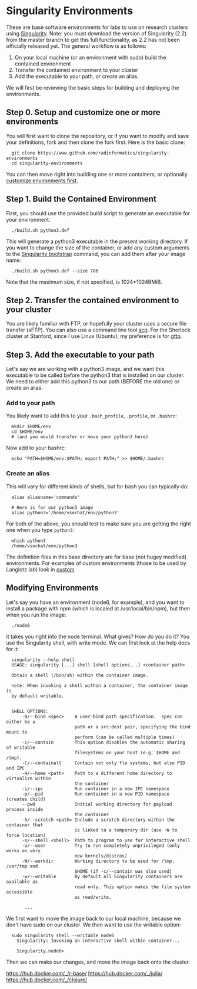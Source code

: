 # Singularity Environments

These are base software environments for labs to use on research clusters using <a href="https://www.github.com/gmkurtzer/singularityware" target="_blank">Singularity</a>. Note: you must download the version of Singularity (2.2) from the master branch to get this full functionality, as 2.2 has not been officially released yet. The general workflow is as follows:


 1. On your local machine (or an environment with sudo) build the contained environment
 2. Transfer the contained environment to your cluster
 3. Add the executable to your path, or create an alias.


We will first be reviewing the basic steps for building and deploying the environments. 

## Step 0. Setup and customize one or more environments
You will first want to clone the repository, or if you want to modify and save your definitions, fork and then clone the fork first. Here is the basic clone:

      git clone https://www.github.com/radinformatics/singularity-environments
      cd singularity-environments

You can then move right into building one or more containers, or optionally [customize environments first](CUSTOM.md).


## Step 1. Build the Contained Environment

First, you should use the provided build script to generate an executable for your environment:

      ./build.sh python3.def

This will generate a python3 executable in the present working directory. If you want to change the size of the container, or add any custom arguments to the <a href="https://singularityware.github.io/docs-bootstrap" target="_blank">Singularity bootstrap</a> command, you can add them after your image name:

      ./build.sh python3.def --size 786

Note that the maximum size, if not specified, is 1024*1024BMiB.

## Step 2. Transfer the contained environment to your cluster

You are likely familiar with FTP, or hopefully your cluster uses a secure file transfer (sFTP). You can also use a command line tool [scp](https://www.garron.me/en/articles/scp.html). For the Sherlock cluster at Stanford, since I use Linux (Ubuntu), my preference is for [gftp](http://www.howtogeek.com/howto/ubuntu/install-and-use-the-gftp-client-on-ubuntu-linux/).

## Step 3. Add the executable to your path

Let's say we are working with a python3 image, and we want this executable to be called before the python3 that is installed on our cluster. We need to either add this python3 to our path (BEFORE the old one) or create an alias. 

### Add to your path
You likely want to add this to your `.bash_profile`, `.profile`, or `.bashrc`:

      mkdir $HOME/env
      cd $HOME/env
      # (and you would transfer or move your python3 here)

Now add to your bashrc:

      echo "PATH=$HOME/env:$PATH; export PATH;" >> $HOME/.bashrc
      

### Create an alias
This will vary for different kinds of shells, but for bash you can typically do:

      alias aliasname='commands'

      # Here is for our python3 image
      alias python3='/home/vsochat/env/python3'

For both of the above, you should test to make sure you are getting the right one when you type `python3`:

      which python3
      /home/vsochat/env/python3


The definition files in this base directory are for base (not hugey modified) environments. For examples of custom environments (those to be used by Langlotz lab) look in [custom](custom)


## Modifying Environments
Let's say you have an environment (node6, for example), and you want to install a package with npm (which is localed at /usr/local/bin/npm), but then when you run the image:

      ./node6

it takes you right into the node terminal. What gives? How do you do it? You use the Singularity shell, with write mode. We can first look at the help docs for it:


      singularity --help shell
      USAGE: singularity [...] shell [shell options...] <container path>

      Obtain a shell (/bin/sh) within the container image.

      note: When invoking a shell within a container, the container image is
      by default writable.


      SHELL OPTIONS:
          -B/--bind <spec>    A user-bind path specification.  spec can either be a
                              path or a src:dest pair, specifying the bind mount to
                              perform (can be called multiple times)
          -c/--contain        This option disables the automatic sharing of writable
                              filesystems on your host (e.g. $HOME and /tmp).
          -C/--containall     Contain not only fle systems, but also PID and IPC
          -H/--home <path>    Path to a different home directory to virtualize within
                              the container
          -i/--ipc            Run container in a new IPC namespace
          -p/--pid            Run container in a new PID namespace (creates child)
          --pwd               Initial working directory for payload process inside
                              the container
          -S/--scratch <path> Include a scratch directory within the container that
                              is linked to a temporary dir (use -W to force location)
          -s/--shell <shell>  Path to program to use for interactive shell
          -u/--user           Try to run completely unprivileged (only works on very
                              new kernels/distros)
          -W/--workdir        Working directory to be used for /tmp, /var/tmp and
                              $HOME (if -c/--contain was also used)
          -w/--writable       By default all Singularity containers are available as
                              read only. This option makes the file system accessible
                              as read/write.

           ...


We first want to move the image back to our local machine, because we don't have sudo on our cluster. We then want to use the writable option:

      sudo singularity shell --writable node6
        Singularity: Invoking an interactive shell within container...

        Singularity.node6> 

Then we can make our changes, and move the image back onto the cluster.


https://hub.docker.com/_/r-base/
https://hub.docker.com/_/julia/
https://hub.docker.com/_/clojure/
